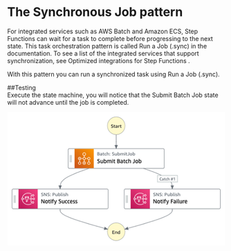 # The Synchronous Job pattern

For integrated services such as AWS Batch and Amazon ECS, Step Functions can wait for a task to complete before progressing to the next state. This task orchestration pattern is called Run a Job (.sync)  in the documentation. To see a list of the integrated services that support synchronization, see Optimized integrations for Step Functions .

With this pattern you can run a synchronized task using Run a Job (.sync).




##Testing  
Execute the state machine, you will notice that the Submit Batch Job state will not advance until the job is completed.

![image](./resources/synchronous-job.png)